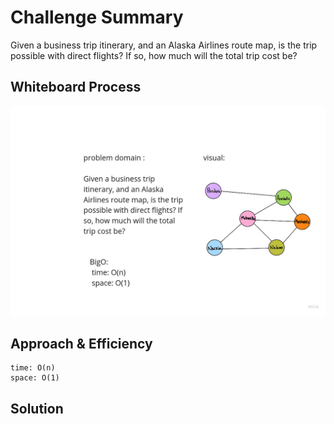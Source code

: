 # Challenge Summary
Given a business trip itinerary, and an Alaska Airlines route map, is the trip possible with direct flights? If so, how much will the total trip cost be?

## Whiteboard Process
![Challenge 37 - graph-business-trip](Untitled(10).jpg)

## Approach & Efficiency

    time: O(n)
    space: O(1)


## Solution
<!-- Show how to run your code, and examples of it in action -->

